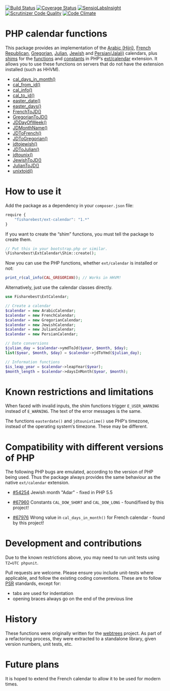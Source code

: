 [![Build Status](https://travis-ci.org/fisharebest/ext-calendar.svg?branch=master)](https://travis-ci.org/fisharebest/ext-calendar)
[![Coverage Status](https://coveralls.io/repos/fisharebest/ext-calendar/badge.png)](https://coveralls.io/r/fisharebest/ext-calendar)
[![SensioLabsInsight](https://insight.sensiolabs.com/projects/952d6e11-6941-447b-9757-fc8dbc3d2a1f/mini.png)](https://insight.sensiolabs.com/projects/952d6e11-6941-447b-9757-fc8dbc3d2a1f)
[![Scrutinizer Code Quality](https://scrutinizer-ci.com/g/fisharebest/ext-calendar/badges/quality-score.png?b=master)](https://scrutinizer-ci.com/g/fisharebest/ext-calendar/?branch=master)
[![Code Climate](https://codeclimate.com/github/fisharebest/ext-calendar/badges/gpa.svg)](https://codeclimate.com/github/fisharebest/ext-calendar)

PHP calendar functions
======================

This package provides an implementation of the
[Arabic (Hijri)](https://en.wikipedia.org/wiki/Islamic_calendar),
[French Republican](https://en.wikipedia.org/wiki/French_Republican_Calendar),
[Gregorian](https://en.wikipedia.org/wiki/Gregorian_calendar),
[Julian](https://en.wikipedia.org/wiki/Julian_calendar),
[Jewish](https://en.wikipedia.org/wiki/Hebrew_calendar) and
[Persian(Jalali)](https://en.wikipedia.org/wiki/Iranian_calendars) calendars, plus
[shims](https://en.wikipedia.org/wiki/Shim_%28computing%29) for the
[functions](https://php.net/ref.calendar) and [constants](https://php.net/calendar.constants)
in PHP‘s [ext/calendar](https://php.net/calendar) extension.
It allows you to use these functions on servers that do not have the extension installed (such as HHVM).

* [cal_days_in_month()](https://php.net/cal_days_in_month)
* [cal_from_jd()](https://php.net/cal_from_jd)
* [cal_info()](https://php.net/cal_info)
* [cal_to_jd()](https://php.net/cal_to_jd)
* [easter_date()](https://php.net/easter_date)
* [easter_days()](https://php.net/easter_days)
* [FrenchToJD()](https://php.net/FrenchToJD)
* [GregorianToJD()](https://php.net/GregorianToJD)
* [JDDayOfWeek()](https://php.net/JDDayOfWeek)
* [JDMonthName()](https://php.net/JDMonthName)
* [JDToFrench()](https://php.net/JDToFrench)
* [JDToGregorian()](https://php.net/JDToGregorian)
* [jdtojewish()](https://php.net/jdtojewish)
* [JDToJulian()](https://php.net/JDToJulian)
* [jdtounix()](https://php.net/jdtounix)
* [JewishToJD()](https://php.net/JewishToJD)
* [JulianToJD()](https://php.net/JulianToJD)
* [unixtojd()](https://php.net/unixtojd)

How to use it
=============

Add the package as a dependency in your `composer.json` file:

``` javascript
require {
    "fisharebest/ext-calendar": "1.*"
}
```

If you want to create the “shim” functions, you must tell the package to create them.

```php
// Put this in your bootstrap.php or similar.
\Fisharebest\ExtCalendar\Shim::create();
```

Now you can use the PHP functions, whether `ext/calendar` is installed or not:

``` php
print_r(cal_info(CAL_GREGORIAN)); // Works in HHVM!
```

Alternatively, just use the calendar classes directly.

``` php
use Fisharebest\ExtCalendar;

// Create a calendar
$calendar = new ArabicCalendar;
$calendar = new FrenchCalendar;
$calendar = new GregorianCalendar;
$calendar = new JewishCalendar;
$calendar = new JulianCalendar;
$calendar = new PersianCalendar;

// Date conversions
$julian_day = $calendar->ymdToJd($year, $month, $day);
list($year, $month, $day) = $calendar->jdToYmd($julian_day);

// Information functions
$is_leap_year = $calendar->leapYear($year);
$month_length = $calendar->daysInMonth($year, $month);
```

Known restrictions and limitations
==================================

When faced with invalid inputs, the shim functions trigger `E_USER_WARNING` instead of `E_WARNING`.  The text of the error messages is the same.

The functions `easterdate()` and `jdtounixtime()` use PHP‘s timezone, instead of the operating system‘s timezone.  These may be different.

Compatibility with different versions of PHP
============================================

The following PHP bugs are emulated, according to the version of PHP being used.
Thus the package always provides the same behaviour as the native `ext/calendar` extension.

* [#54254](https://bugs.php.net/bug.php?id=54254) Jewish month "Adar" - fixed in PHP 5.5

* [#67960](https://bugs.php.net/bug.php?id=67960) Constants `CAL_DOW_SHORT` and `CAL_DOW_LONG` - found/fixed by this project!

* [#67976](https://bugs.php.net/bug.php?id=67976) Wrong value in `cal_days_in_month()` for French calendar - found by this project!

Development and contributions
=============================

Due to the known restrictions above, you may need to run unit tests using `TZ=UTC phpunit`.

Pull requests are welcome.  Please ensure you include unit-tests where
applicable, and follow the existing coding conventions.  These are to follow
[PSR](http://www.php-fig.org/) standards, except for:

* tabs are used for indentation
* opening braces always go on the end of the previous line

History
=======

These functions were originally written for the [webtrees](http://www.webtrees.net)
project.  As part of a refactoring process, they were extracted to a standalone
library, given version numbers, unit tests, etc.

Future plans
============

It is hoped to extend the French calendar to allow it to be used for modern times.
